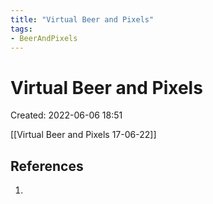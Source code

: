 ```yaml
---
title: "Virtual Beer and Pixels"
tags:
- BeerAndPixels
---
```


# Virtual Beer and Pixels
Created: 2022-06-06 18:51  

[[Virtual Beer and Pixels 17-06-22]]

## References
1. 